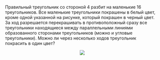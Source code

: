 Правильный треугольник со стороной 4 разбит на маленькие 16 треугольников. Все маленькие треугольники покрашены  в  белый  цвет,  кроме  одной указанной  на  рисунке,  который  покрашен  в  черный  цвет.  За  ход  разрешается  перекрашивать  в  противоположный  сразу  все  треугольники находящиеся  между  параллельными линиями  образованного  сторонами  треугольников (можно и угловые треугольники). Можно ли через несколько ходов треугольник покрасить в один цвет?
<p align="center"><img src="https://matol.nomomon.repl.co/http:&&matol.kz&images&14&2001_9_4.png" height=""></p>